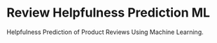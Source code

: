 # Review Helpfulness Prediction ML
 Helpfulness Prediction of Product Reviews Using Machine Learning.
